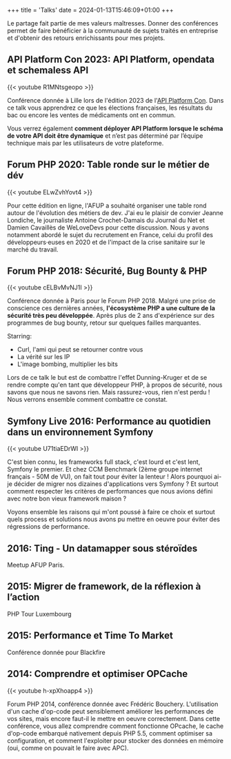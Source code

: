 +++
title = 'Talks'
date = 2024-01-13T15:46:09+01:00
+++

Le partage fait partie de mes valeurs maîtresses. Donner des conférences permet de faire bénéficier à la communauté
de sujets traités en entreprise et d'obtenir des retours enrichissants pour mes projets.

## API Platform Con 2023: API Platform, opendata et schemaless API
{{< youtube R1MNtsgeopo >}}

Conférence donnée à Lille lors de l'édition 2023 de l'[API Platform Con](https://api-platform.com/fr/con/2023/conferences/api-platform-opendata-et-schemaless-api/).
Dans ce talk vous apprendrez ce que les élections françaises, les résultats du bac ou encore les ventes de médicaments ont en commun.

Vous verrez également **comment déployer API Platform lorsque le schéma de votre API doit être dynamique** et n’est pas déterminé par l’équipe technique mais par les utilisateurs de votre plateforme.

## Forum PHP 2020: Table ronde sur le métier de dév
{{< youtube ELwZvhYovt4 >}}

Pour cette édition en ligne, l'AFUP a souhaité organiser une table rond autour de l'évolution des métiers de dev. J'ai eu le plaisir de convier
Jeanne Londiche, le journaliste Antoine Crochet-Damais du Journal du Net et Damien Cavaillès de WeLoveDevs pour cette discussion.
Nous y avons notamment abordé le sujet du recrutement en France, celui du profil des développeurs·euses en 2020 et de l'impact de la crise sanitaire sur le marché du travail. 

## Forum PHP 2018: Sécurité, Bug Bounty & PHP
{{< youtube cELBvMvNJ1I >}}

Conférence donnée à Paris pour le Forum PHP 2018.
Malgré une prise de conscience ces dernières années, **l'écosystème PHP a une culture de la sécurité très peu développée**. Après plus de 2 ans d'expérience sur des programmes de bug bounty, retour sur quelques failles marquantes.

Starring:
- Curl, l'ami qui peut se retourner contre vous
- La vérité sur les IP
- L'image bombing, multiplier les bits

Lors de ce talk le but est de combattre l'effet Dunning-Kruger et de se rendre compte qu'en tant que développeur PHP, à propos de sécurité, nous savons que nous ne savons rien. Mais rassurez-vous, rien n'est perdu ! Nous verrons ensemble comment combattre ce constat.

## Symfony Live 2016: Performance au quotidien dans un environnement Symfony
{{< youtube U71tiaEDrWI >}}

C'est bien connu, les frameworks full stack, c'est lourd et c'est lent, Symfony le premier. Et chez CCM Benchmark
(2ème groupe internet français - 50M de VU), on fait tout pour éviter la lenteur ! Alors pourquoi ai-je décider de
migrer nos dizaines d'applications vers Symfony ? Et surtout comment respecter les critères de performances que nous
avions défini avec notre bon vieux framework maison ?

Voyons ensemble les raisons qui m'ont poussé à faire ce choix et surtout quels process et solutions nous avons pu mettre
en oeuvre pour éviter des régressions de performance.

## 2016: Ting - Un datamapper sous stéroïdes
Meetup AFUP Paris.


## 2015: Migrer de framework, de la réflexion à l’action
PHP Tour Luxembourg

## 2015: Performance et Time To Market
Conférence donnée pour Blackfire

## 2014: Comprendre et optimiser OPCache
{{< youtube h-xpXhoapp4 >}}

Forum PHP 2014, conférence donnée avec Frédéric Bouchery.
L'utilisation d'un cache d'op-code peut sensiblement améliorer les performances de vos sites,
mais encore faut-il le mettre en oeuvre correctement. Dans cette conférence, vous allez comprendre comment fonctionne
OPcache, le cache d'op-code embarqué nativement depuis PHP 5.5, comment optimiser sa configuration, et comment l'exploiter
pour stocker des données en mémoire (oui, comme on pouvait le faire avec APC).
